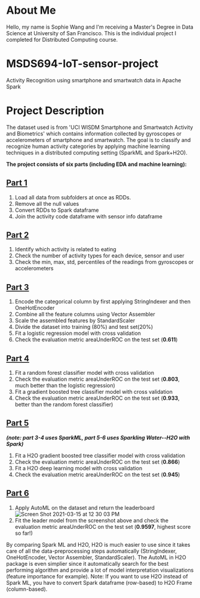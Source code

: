 # About Me
Hello, my name is Sophie Wang and I'm receiving a Master's Degree in Data Science at University of San Francisco. This is the individual project I completed for Distributed Computing course.

# MSDS694-IoT-sensor-project
Activity Recognition using smartphone and smartwatch data in Apache Spark

# Project Description
The dataset used is from 'UCI WISDM Smartphone and Smartwatch Activity and Biometrics' which contains information collected by gyroscopes or accelerometers of smartphone and smartwatch. The goal is to classify and recognize human activity categories by applying machine learning techniques in a distributed computing setting (SparkML and Spark+H2O). 

**The project consists of six parts (including EDA and machine learning):**
  ## [Part 1](https://github.com/sophieyuefeiwang/MSDS694-IoT-sensor-project/blob/main/part_1.py)
  1) Load all data from subfolders at once as RDDs.
  2) Remove all the null values
  3) Convert RDDs to Spark dataframe
  4) Join the activity code dataframe with sensor info dataframe
  
  ## [Part 2](https://github.com/sophieyuefeiwang/MSDS694-IoT-sensor-project/blob/main/part_2.py)
  1) Identify which activity is related to eating
  2) Check the number of activity types for each device, sensor and user
  3) Check the min, max, std, percentiles of the readings from gyroscopes or accelerometers
  
  ## [Part 3](https://github.com/sophieyuefeiwang/MSDS694-IoT-sensor-project/blob/main/part_3.py)
  1) Encode the categorical column by first applying StringIndexer and then OneHotEncoder
  2) Combine all the feature columns using Vector Assembler 
  3) Scale the assembled features by StandardScaler
  4) Divide the dataset into training (80%) and test set(20%)
  5) Fit a logistic regression model with cross validation
  6) Check the evaluation metric areaUnderROC on the test set (**0.611**)

  ## [Part 4](https://github.com/sophieyuefeiwang/MSDS694-IoT-sensor-project/blob/main/part_4.py)
  1) Fit a random forest classifier model with cross validation
  2) Check the evaluation metric areaUnderROC on the test set (**0.803**, much better than the logistic regression)
  3) Fit a gradient boosted tree classifier model with cross validation
  2) Check the evaluation metric areaUnderROC on the test set (**0.933**, better than the random forest classifier)
  
  ## [Part 5](https://github.com/sophieyuefeiwang/MSDS694-IoT-sensor-project/blob/main/part_5.py)
  __*(note: part 3-4 uses SparkML, part 5-6 uses Sparkling Water--H2O with Spark)*__
  1) Fit a H2O gradient boosted tree classifier model with cross validation
  2) Check the evaluation metric areaUnderROC on the test set (**0.866**)
  3) Fit a H2O deep learning model with cross validation
  4) Check the evaluation metric areaUnderROC on the test set (**0.945**)
 
  ## [Part 6](https://github.com/sophieyuefeiwang/MSDS694-IoT-sensor-project/blob/main/part_6.py)
  1) Apply AutoML on the dataset and return the leaderboard ![Screen Shot 2021-03-15 at 12 30 03 PM](https://user-images.githubusercontent.com/53668668/111210182-2c4a9b00-858a-11eb-8163-abbe71eeeae2.png)
  2) Fit the leader model from the screenshot above and check the evaluation metric areaUnderROC on the test set (**0.9597**, highest score so far!)

  
  
By comparing Spark ML and H2O, H2O is much easier to use since it takes care of all the data-preprocessing steps automatically (StringIndexer, OneHotEncoder, Vector Assembler, StandardScaler). The AutoML in H2O package is even simplier since it automatically search for the best performing algorithm and provide a lot of model interpretation visualizations (feature importance for example). Note: If you want to use H2O instead of Spark ML, you have to convert Spark dataframe (row-based) to H2O Frame (column-based). 
  
  
  
  
 
